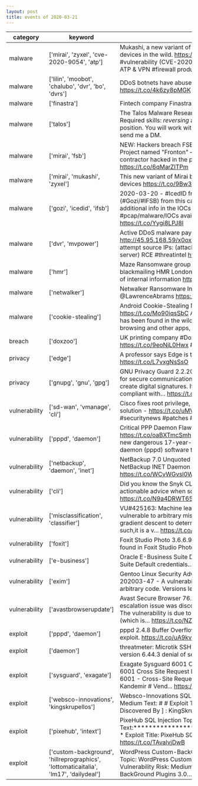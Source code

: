 ```yaml
---
layout: post
title: events of 2020-03-21
---
```


|category|keyword|representative tweet|mentioned|
|-|-|-|-|
|malware|['mirai', 'zyxel', 'cve-2020-9054', 'atp']|Mukashi, a new variant of #Mirai IoT botnet #malware found targeting #Zyxel NAS devices in the wild.  https://t.co/zO8gmrPCLm  It leverages a command injection #vulnerability (CVE-2020-9054) in NAS devices that also impacts Zyxel UTM, ATP &amp; VPN #firewall products.  #cybersecurity https://t.co/yeGPThGtIL|4|
|malware|['lilin', 'moobot', 'chalubo', 'dvr', 'bo', 'dvrs']|DDoS botnets have abused three zero-days in LILIN video recorders for months https://t.co/4k6zy8pMGK by @campuscodi|14|
|malware|['finastra']|Fintech company Finastra hit by ransomware https://t.co/w4ZmVLmq7R|13|
|malware|['talos']|The Talos Malware Research Team (MRT) is looking for a passionate researcher. Required skills: *reversing* and *automation* for malware analysis. Research oriented position. You will work with me @xabiugarte and @_S0nn1_ . For more information send me a DM.|3|
|malware|['mirai', 'fsb']|NEW: Hackers breach FSB contractor and leak details about IoT hacking project  › Project named "Fronton" — basically a Mirai clone (IoT botnet) › Third FSB contractor hacked in the past 15 months  https://t.co/6Xq8L6IDTi https://t.co/6qMarZITPm|7|
|malware|['mirai', 'mukashi', 'zyxel']|This new variant of Mirai botnet malware is targeting network-attached storage devices https://t.co/9Bw3t6ZHsL|10|
|malware|['gozi', 'icedid', 'ifsb']|2020-03-20 - #IcedID from info_03_20.doc - I normally see #Ursnif (#Gozi/#IFSB) from this campaign - My post contains more background and additional info in the IOCs file - The macro didn't work, so I had to improvise - #pcap/malware/IOCs available at:  - https://t.co/ZC5JIv50WJ https://t.co/Yygi8LPJ8l|2|
|malware|['dvr', 'mvpower']|Active DDoS malware payload detected: http://cnc.revolutionary[.]rip/jaws (🇭🇷) http://45.95.168.59/x0ox0ox0oxDefault/z0r0.* https://t.co/aNxSDdSQHS  Exploit attempt source IPs: (attached)  Vulnerability exploited: MVPower DVR (JAWS web server) RCE #threatintel https://t.co/lnFv9ePTqJ|2|
|malware|['hmr']|Maze Ransomware group already broke their promise and are in the process of blackmailing HMR London, a clinical research organisation.  -Provided 12GB worth of internal information https://t.co/wVPl1Sfirb|2|
|malware|['netwalker']|Netwalker Ransomware Infecting Users via Coronavirus Phishing - by @LawrenceAbrams https://t.co/ilRd2t7fJr|3|
|malware|['cookie-stealing']|Android Cookie-Stealing Malware Found Hijacking Facebook Accounts https://t.co/Mo90iqsSbC A new simple but dangerous strain of Android malware has been found in the wild that steals users' authentication cookies from the web browsing and other apps, inclu https://t.co/RrQkHHdH3f|2|
|breach|['doxzoo']|UK printing company #Doxzoo exposed US and UK military docs https://t.co/9eoNjL0Hwx #securityaffairs #hacking #dataleak|2|
|privacy|['edge']|A professor says Edge is the worst for privacy. Microsoft isn't happy https://t.co/L7vxgNsSsO|6|
|privacy|['gnupg', 'gnu', 'gpg']|GNU Privacy Guard 2.2.20: GnuPG (the GNU Privacy Guard or GPG) is GNU's tool for secure communication and data storage. It can be used to encrypt data and to create digital signatures. It includes an advanced key management facility and is compliant with… https://t.co/leTmNv8tGc|2|
|vulnerability|['sd-wan', 'vmanage', 'cli']|Cisco fixes root privilege, command injection vulnerabilities in Cisco SD-WAN solution - https://t.co/uMVUzz8bxn - @CiscoSecurity #cybersecuritynews #securitynews #patches #securityupdate https://t.co/wMYA20xTCL|11|
|vulnerability|['pppd', 'daemon']|Critical PPP Daemon Flaw Opens Most Linux Systems to Remote Hackers https://t.co/oaBXTmcSmh The US-CERT today issued advisory warning users of a new dangerous 17-year-old remote code execution vulnerability affecting the PPP daemon (pppd) software that co https://t.co/5Xvz4eF8hJ|1|
|vulnerability|['netbackup', 'daemon', 'inet']|NetBackup 7.0 Unquoted Service Path NetBackup version 7.0 suffers from a NetBackup INET Daemon unquoted service path vulnerability. https://t.co/WCvWGvsl0W|2|
|vulnerability|['cli']|Did you know the Snyk CLI has a JSON? Use the detailed JSON output to gather actionable advice when scanning your project for security vulnerabilities: https://t.co/N9a4DRWT65 https://t.co/rm7k9XpOqE|1|
|vulnerability|['misclassification', 'classifier']|VU#425163: Machine learning classifiers trained via gradient descent are vulnerable to arbitrary misclassification attack This vulnerability results from using gradient descent to determine classification of inputs via a neural network. As such,it is a v… https://t.co/Pk6KIUBCIJ|2|
|vulnerability|['foxit']|Foxit Studio Photo 3.6.6.916 EPS File information disclosure: A vulnerability was found in Foxit Studio Photo 3.6… https://t.co/xA5EJdnfxz|11|
|vulnerability|['e-business']|Oracle E-Business Suite Default credentials vulnerability: Topic: Oracle E-Business Suite Default credentials… https://t.co/SKo0LvEQTL|2|
|vulnerability|['exim']|Gentoo Linux Security Advisory 202003-47: Gentoo Linux Security Advisory 202003-47 - A vulnerability in Exim could allow a remote attacker to execute arbitrary code. Versions less than 4.92.3 are affected. https://t.co/hFEJVd4v2O|2|
|vulnerability|['avastbrowserupdate']|Avast Secure Browser 76.0.1659.101 Local Privilege Escalation: A local privilege escalation issue was discovered in Avast Secure Browser version 76.0.1659.101. The vulnerability is due to an insecure ACL set by the AvastBrowserUpdate.exe (which is… https://t.co/NZEr2oOH7a|2|
|exploit|['pppd', 'daemon']|pppd 2.4.8 Buffer Overflow pppd versions 2.4.2 through 2.4.8 buffer overflow exploit. https://t.co/uA9kv0Yhbs|4|
|exploit|['daemon']|threatmeter: Microtik SSH Daemon 6.44.3 Denial Of Service Microtik SSH Daemon version 6.44.3 denial of service proof of concept exploit. https://t.co/AT4ZnC0Org|1|
|exploit|['sysguard', 'exagate']|Exagate Sysguard 6001 Cross Site Request Forgery Topic: Exagate Sysguard 6001 Cross Site Request Forgery Risk: Low Text:# Exploit Title: Exagate Sysguard 6001 - Cross-Site Request Forgery (Add Admin)  # Exploit Author: Metin Yunus Kandemir  # Vend... https://t.co/hY44pQI0kT|2|
|exploit|['websco-innovations', 'kingskrupellos']|Websco-Innovations SQL Injection Topic: Websco-Innovations SQL Injection Risk: Medium Text:                      #    # Exploit Title : Websco-Innovations SQL Injection  # Author [ Discovered By ] : KingSkrupellos  # T... https://t.co/oHgPvfmok3|2|
|exploit|['pixehub', 'intext']|PixeHub SQL Injection Topic: PixeHub SQL Injection Risk: Medium Text:*********************************************************   * Exploit Title: PixeHub SQL Injection   * Google Dork : intext:"De... https://t.co/TAvalvjDwB|2|
|exploit|['custom-background', 'hillreprographics', 'lottomaticaitalia', 'lm17', 'dailydeal']|WordPress Custom-BackGround Plugins 3.0 CSRF Shell Upload Vulnerability Topic: WordPress Custom-BackGround Plugins 3.0 CSRF Shell Upload Vulnerability Risk: Medium Text:                      ##    # Exploit Title : WordPress Custom-BackGround Plugins 3.0… https://t.co/gLWsPnMCSr|8|
